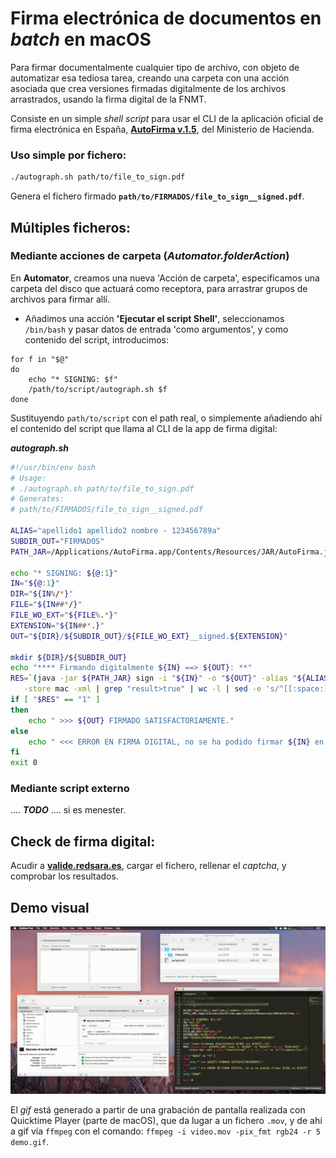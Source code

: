 # Firma electrónica de documentos en _batch_ en macOS

Para firmar documentalmente cualquier tipo de archivo, con objeto de automatizar esa tediosa tarea, creando una carpeta con una acción asociada que crea versiones firmadas digitalmente de los archivos arrastrados, usando la firma digital de la FNMT.

Consiste en un simple _shell script_ para usar el CLI de la aplicación oficial de firma electrónica en España, **[AutoFirma v.1.5](http://firmaelectronica.gob.es/Home/Ciudadanos/Aplicaciones-Firma.html)**, del Ministerio de Hacienda.

### Uso simple por fichero:

```bash
./autograph.sh path/to/file_to_sign.pdf
```
Genera el fichero firmado **`path/to/FIRMADOS/file_to_sign__signed.pdf`**.

## Múltiples ficheros:

### Mediante acciones de carpeta (_Automator.folderAction_)

En **Automator**, creamos una nueva 'Acción de carpeta', especificamos una carpeta del disco que actuará como receptora, para arrastrar grupos de archivos para firmar allí.

- Añadimos una acción **'Ejecutar el script Shell'**, seleccionamos `/bin/bash` y pasar datos de entrada 'como argumentos', y como contenido del script, introducimos:

```text
for f in "$@"
do
    echo "* SIGNING: $f"
    /path/to/script/autograph.sh $f
done
```

Sustituyendo `path/to/script` con el path real, o simplemente añadiendo ahí el contenido del script que llama al CLI de la app de firma digital:

**_autograph.sh_**
```bash
#!/usr/bin/env bash
# Usage:
# ./autograph.sh path/to/file_to_sign.pdf
# Generates:
# path/to/FIRMADOS/file_to_sign__signed.pdf

ALIAS="apellido1 apellido2 nombre - 123456789a"
SUBDIR_OUT="FIRMADOS"
PATH_JAR=/Applications/AutoFirma.app/Contents/Resources/JAR/AutoFirma.jar

echo "* SIGNING: ${@:1}"
IN="${@:1}"
DIR="${IN%/*}"
FILE="${IN##*/}"
FILE_WO_EXT="${FILE%.*}"
EXTENSION="${IN##*.}"
OUT="${DIR}/${SUBDIR_OUT}/${FILE_WO_EXT}__signed.${EXTENSION}"

mkdir ${DIR}/${SUBDIR_OUT}
echo "**** Firmando digitalmente ${IN} ==> ${OUT}: **"
RES=`(java -jar ${PATH_JAR} sign -i "${IN}" -o "${OUT}" -alias "${ALIAS}"   \
   -store mac -xml | grep "result>true" | wc -l | sed -e 's/^[[:space:]]*//')`
if [ "$RES" == "1" ]
then
    echo " >>> ${OUT} FIRMADO SATISFACTORIAMENTE."
else
    echo " <<< ERROR EN FIRMA DIGITAL, no se ha podido firmar ${IN} en ${OUT}"
fi
exit 0
```

### Mediante script externo

.... **_TODO_** .... si es menester.

## Check de firma digital:

Acudir a **[valide.redsara.es](https://valide.redsara.es/valide/validarFirma/ejecutar.html)**, cargar el fichero, rellenar el _captcha_, y comprobar los resultados.

## Demo visual

![Demo](https://github.com/azogue/autograph/blob/master/docs/demo.gif)

El _gif_ está generado a partir de una grabación de pantalla realizada con Quicktime Player (parte de macOS), que da lugar a un fichero `.mov`, y de ahí a gif vía `ffmpeg` con el comando: `ffmpeg -i video.mov -pix_fmt rgb24 -r 5 demo.gif`.